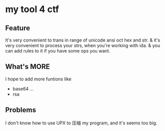 # my tool 4 ctf

## Feature

It's very convenient to trans in range of unicode ansi oct hex and str.
& it's very convenient to process your strs, when you're working with ida.
& you can add rules to it if you have some ops you want.

## What's MORE

I hope to add more funtions like

- base64 ...
- rsa

## Problems

I don't know how to use UPX to 压缩 my program, and it's seems too big.
